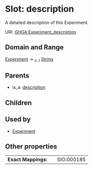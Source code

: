 
# Slot: description


A detailed description of this Experiment.

URI: [GHGA:Experiment_description](https://w3id.org/GHGA/Experiment_description)


## Domain and Range

[Experiment](Experiment.md) &#8594;  <sub>0..1</sub> [String](types/String.md)

## Parents

 *  is_a: [description](description.md)

## Children


## Used by

 * [Experiment](Experiment.md)

## Other properties

|  |  |  |
| --- | --- | --- |
| **Exact Mappings:** | | SIO:000185 |

